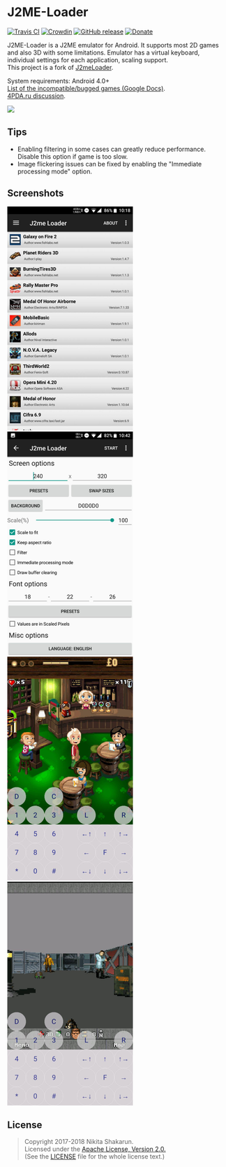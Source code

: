 # J2ME-Loader 

[![Travis CI](https://travis-ci.org/nikita36078/J2ME-Loader.svg?branch=master)](https://travis-ci.org/nikita36078/J2ME-Loader)
[![Crowdin](https://d322cqt584bo4o.cloudfront.net/j2me-loader/localized.svg)](https://crowdin.com/project/j2me-loader)
[![GitHub release](https://img.shields.io/github/release/nikita36078/J2ME-Loader.svg)](https://github.com/nikita36078/J2ME-Loader/releases)
[![Donate](https://img.shields.io/badge/donate-paypal-blue.svg)](https://www.paypal.me/nikita36078)

J2ME-Loader is a J2ME emulator for Android. It supports most 2D games and also 3D with some limitations. Emulator has a virtual keyboard, individual settings for each application, scaling support.  
This project is a fork of [J2meLoader](https://github.com/NaikSoftware/J2meLoader).

System requirements: Android 4.0+  
[List of the incompatible/bugged games (Google Docs)](https://docs.google.com/spreadsheets/d/1KmkDmod7CxbLYSm_BgEoVMCzy4YuZZoL05H8hK4sOh4/edit?usp=sharing).  
[4PDA.ru discussion](http://4pda.ru/forum/index.php?showtopic=824201).

<a href="https://play.google.com/store/apps/details?id=ru.playsoftware.j2meloader">
<img src="https://play.google.com/intl/en_us/badges/images/generic/en_badge_web_generic.png" height="75"></a>

## Tips
 - Enabling filtering in some cases can greatly reduce performance. Disable this option if game is too slow.
 - Image flickering issues can be fixed by enabling the "Immediate processing mode" option.

## Screenshots

<img src="/screenshots/screen.jpg" width="288" height="512"> <img src="/screenshots/screen2.jpg" width="288" height="512">
<img src="/screenshots/screen3.jpg" width="288" height="512"> <img src="/screenshots/screen4.jpg" width="288" height="512">

## License
> Copyright 2017-2018 Nikita Shakarun.  
> Licensed under the [Apache License, Version 2.0.](http://www.apache.org/licenses/LICENSE-2.0)  
> (See the [LICENSE](https://github.com/nikita36078/J2ME-Loader/blob/master/LICENSE) file for the whole license text.)
